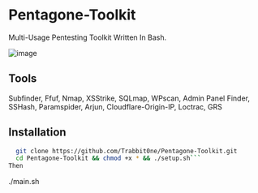 # Pentagone-Toolkit

Multi-Usage Pentesting Toolkit Written In Bash.

![image](https://github.com/user-attachments/assets/8402c772-4fb1-44e7-9204-9d5f658d8885)

## Tools

Subfinder,
Ffuf,
Nmap,
XSStrike,
SQLmap,
WPscan,
Admin Panel Finder,
SSHash,
Paramspider,
Arjun,
Cloudflare-Origin-IP,
Loctrac,
GRS

## Installation



```bash
  git clone https://github.com/Trabbit0ne/Pentagone-Toolkit.git
  cd Pentagone-Toolkit && chmod +x * && ./setup.sh```
Then
```
  ./main.sh
```
    
